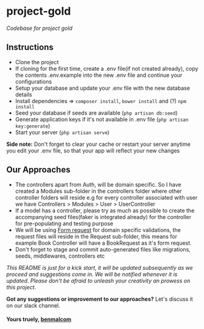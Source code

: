 # project-gold
 _Codebase for project gold_
## Instructions
* Clone the project
* If cloning for the first time, create a .env file(if not created already), copy the contents .env.example into the new .env file
and continue your configurations
* Setup your database and update your .env file with the new database details
* Install dependencies => `composer install`, `bower install` and (?) `npm install`
* Seed your database if seeds are available (`php artisan db:seed`)
* Generate application keys if it's not available in .env file (`php artisan key:generate`)
* Start your server (`php artisan serve`)


 **Side note:** Don't forget to clear your cache or restart your server anytime you edit your .env file, 
so that your app will reflect your new changes
## Our Approaches
* The controllers apart from Auth, will be domain specific. So I have created a Modules sub-folder in the controllers folder
where other controller folders will reside e.g for every controller associated with user we have Controllers > Modules > User > 
UserController
* If a model has a controller, please try as much as possible to create the accompanying seed files(faker is integrated already) for the controller for pre-populating and 
testing purpose
* We will be using [Form request](https://laravel.com/docs/5.5/validation#form-request-validation) for domain specific validations, the request files will reside in the Request sub-folder,
this means for example Book Controller will have a BookRequest as it's form request. 
* Don't forget to stage and commit auto-generated files like migrations, seeds, middlewares, controllers etc

 _This README is just for a kick start, it will be updated subsequently as we proceed and suggestions come in. We will be 
notified whenever it is updated. Please don't be afraid to unleash your creativity an prowess on this project_.
 
 **Got any suggestions or improvement to our approaches?** Let's discuss it on our slack channel.
 
#### Yours truely, [benmalcom](https://www.github.com/benmalcom)
